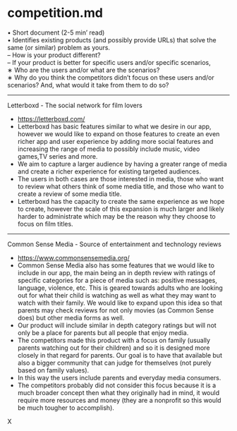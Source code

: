 # competition.md 
• Short document (2-5 min’ read)     
• Identifies existing products (and possibly provide URLs) that solve the same (or similar) problem as yours.     
– How is your product different?     
– If your product is better for specific users and/or specific scenarios,     
∗ Who are the users and/or what are the scenarios?     
∗ Why do you think the competitors didn’t focus on these users and/or scenarios? And, what would it take from them to do so?     

-----------------

Letterboxd - The social network for film lovers    
- https://letterboxd.com/     
- Letterboxd has basic features similar to what we desire in our app,  however we would like to expand on those features to create an even richer app and user experience by adding more social features and increasing the range of media to possibly include music, video games,TV series and more.      
- We aim to capture a larger audience by having a greater range of media and create a richer experience for existing targeted audiences.    
- The users in both cases are those interested in media, those who want to review what others think of some media title, and those who want to create a review of some media title.    
- Letterboxd has the capacity to create the same experience as we hope to create, however the scale of this expansion is much larger and likely harder to administrate which may be the reason why they choose to focus on film titles.      


-----------------------------------------------------------------

Common Sense Media - Source of entertainment and technology reviews
- https://www.commonsensemedia.org/
- Common Sense Media also has some features that we would like to include in our app, the main being an in depth review with ratings of specific categories for a piece of media such as: positive messages, language, violence, etc. This is geared towards adults who are looking out for what their child is watching as well as what they may want to watch with their family. We would like to expand upon this idea so that parents may check reviews for not only movies (as Common Sense does) but other media forms as well.
- Our product will include similar in depth category ratings but will not only be a place for parents but all people that enjoy media.
- The competitors made this product with a focus on family (usually parents watching out for their children) and so it is designed more closely in that regard for parents. Our goal is to have that available but also a bigger community that can judge for themselves (not purely based on family values).
- In this way the users include parents and everyday media consumers.
- The competitors probably did not consider this focus because it is a much broader concept then what they originally had in mind, it would require more resources and money (they are a nonprofit so this would be much tougher to accomplish).

X
